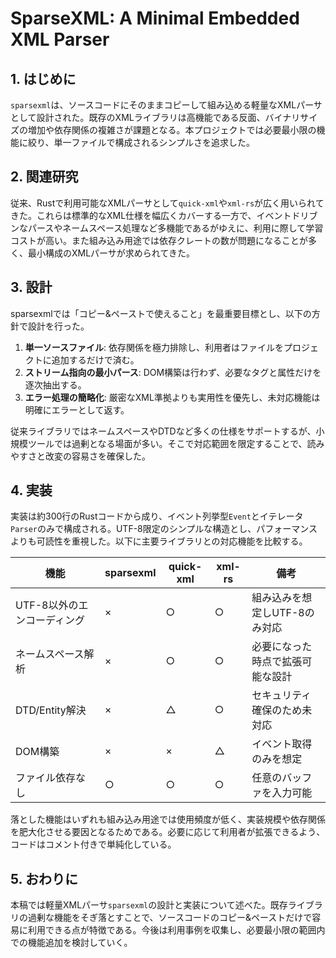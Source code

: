 # SparseXML: A Minimal Embedded XML Parser

## 1. はじめに
`sparsexml`は、ソースコードにそのままコピーして組み込める軽量なXMLパーサとして設計された。既存のXMLライブラリは高機能である反面、バイナリサイズの増加や依存関係の複雑さが課題となる。本プロジェクトでは必要最小限の機能に絞り、単一ファイルで構成されるシンプルさを追求した。

## 2. 関連研究
従来、Rustで利用可能なXMLパーサとして`quick-xml`や`xml-rs`が広く用いられてきた。これらは標準的なXML仕様を幅広くカバーする一方で、イベントドリブンなパースやネームスペース処理など多機能であるがゆえに、利用に際して学習コストが高い。また組み込み用途では依存クレートの数が問題になることが多く、最小構成のXMLパーサが求められてきた。

## 3. 設計
sparsexmlでは「コピー&ペーストで使えること」を最重要目標とし、以下の方針で設計を行った。

1. **単一ソースファイル**: 依存関係を極力排除し、利用者はファイルをプロジェクトに追加するだけで済む。
2. **ストリーム指向の最小パース**: DOM構築は行わず、必要なタグと属性だけを逐次抽出する。
3. **エラー処理の簡略化**: 厳密なXML準拠よりも実用性を優先し、未対応機能は明確にエラーとして返す。

従来ライブラリではネームスペースやDTDなど多くの仕様をサポートするが、小規模ツールでは過剰となる場面が多い。そこで対応範囲を限定することで、読みやすさと改変の容易さを確保した。

## 4. 実装
実装は約300行のRustコードから成り、イベント列挙型`Event`とイテレータ`Parser`のみで構成される。UTF-8限定のシンプルな構造とし、パフォーマンスよりも可読性を重視した。以下に主要ライブラリとの対応機能を比較する。

| 機能                     | sparsexml | quick-xml | xml-rs | 備考 |
|--------------------------|-----------|-----------|--------|------|
| UTF-8以外のエンコーディング | ×         | ○         | ○      | 組み込みを想定しUTF-8のみ対応 |
| ネームスペース解析       | ×         | ○         | ○      | 必要になった時点で拡張可能な設計 |
| DTD/Entity解決          | ×         | △         | ○      | セキュリティ確保のため未対応 |
| DOM構築                  | ×         | ×         | △      | イベント取得のみを想定 |
| ファイル依存なし         | ○         | ○         | ○      | 任意のバッファを入力可能 |

落とした機能はいずれも組み込み用途では使用頻度が低く、実装規模や依存関係を肥大化させる要因となるためである。必要に応じて利用者が拡張できるよう、コードはコメント付きで単純化している。

## 5. おわりに
本稿では軽量XMLパーサ`sparsexml`の設計と実装について述べた。既存ライブラリの過剰な機能をそぎ落とすことで、ソースコードのコピー&ペーストだけで容易に利用できる点が特徴である。今後は利用事例を収集し、必要最小限の範囲内での機能追加を検討していく。
